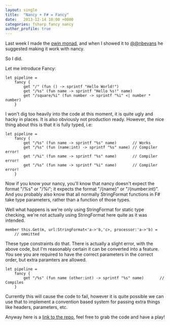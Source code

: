 ```yaml
---
layout: single
title:  "Nancy + F# = Fancy"
date:   2013-12-14 10:00 +0000
categories: fsharp fancy nancy
author_profile: true
---
```

Last week I made the [owin monad](blog/2013/12/03/owin-the-myth), and when I showed it to [@@nbevans](https://twitter.com/nbevans) he suggested making it work with nancy.

So I did.

Let me introduce Fancy:

    let pipeline =
        fancy {
            get "/" (fun () -> sprintf "Hello World!")
            get "/%s" (fun name -> sprintf "Hello %s!" name) 
            get "/square/%i" (fun number -> sprintf "%i" <| number * number) 
        }

I won't dig too heavily into the code at this moment, it is quite ugly and hacky in places. It is also obviously not production ready. However, the nice thing about this is that it is fully typed, i.e:

    let pipeline =
        fancy {
            get "/%s" (fun name -> sprintf "%s" name)       // Works
            get "/%s" (fun (name:int) -> sprintf "%s" name) // Compiler error!
            get "/%i" (fun name -> sprintf "%s" name)       // Compiler error!
            get "/%s" (fun name -> sprintf "%i" name)       // Compiler error!
        }

Now if you know your nancy, you'll know that nancy doesn't expect the format "/%s" or "/%i"; it expects the format "/{name}" or "/{number:int}". And you probably also know that all normally StringFormat functions in F# take type parameters, rather than a function of those types.

Well what happens is we're only using StringFormat for static type checking, we're not actually using StringFormat here quite as it was intended.

    member this.Get(m, url:StringFormat<'a->'b,'c>, processor:'a->'b) =
        // ommitted

These type constraints do that. There is actually a slight error, with the above code, but I'm reasonably certain it can be converted into a feature. You see you are required to have the correct parameters in the correct order, but extra paramters are allowed.

    let pipeline =
        fancy {
            get "/%s" (fun name (other:int) -> sprintf "%s" name)       // Compiles
        }

Currently this will cause the code to fail, however it is quite possible we can use that to implement a convention based system for passing extra things like headers, parameters, etc. 

Anyway here is a [link to the repo](https://github.com/simonhdickson/Fancy), feel free to grab the code and have a play!